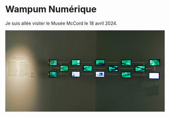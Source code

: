 # Wampum Numérique

Je suis allée visiter le Musée McCord le 18 avril 2024. 

![photo](mccord-ecrans.png)

